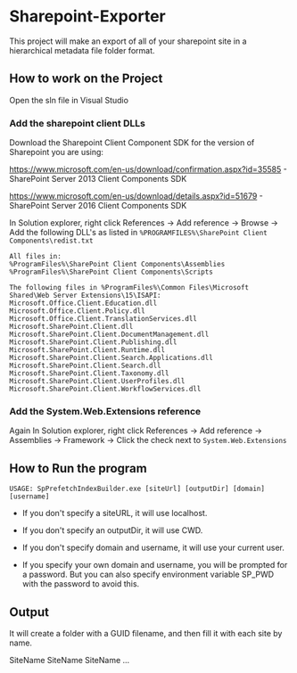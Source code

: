 # Sharepoint-Exporter

This project will make an export of all of your sharepoint site in a hierarchical metadata file folder format.

## How to work on the Project

Open the sln file in Visual Studio

### Add the sharepoint client DLLs

Download the Sharepoint Client Component SDK for the version of Sharepoint you are using:

https://www.microsoft.com/en-us/download/confirmation.aspx?id=35585 - SharePoint Server 2013 Client Components SDK 

https://www.microsoft.com/en-us/download/details.aspx?id=51679 - SharePoint Server 2016 Client Components SDK 
 
In Solution explorer, right click References -> Add reference -> Browse -> Add the following DLL's as listed in `%PROGRAMFILES%\SharePoint Client Components\redist.txt`

```
All files in:
%ProgramFiles%\SharePoint Client Components\Assemblies
%ProgramFiles%\SharePoint Client Components\Scripts

The following files in %ProgramFiles%\Common Files\Microsoft Shared\Web Server Extensions\15\ISAPI:
Microsoft.Office.Client.Education.dll
Microsoft.Office.Client.Policy.dll
Microsoft.Office.Client.TranslationServices.dll
Microsoft.SharePoint.Client.dll
Microsoft.SharePoint.Client.DocumentManagement.dll
Microsoft.SharePoint.Client.Publishing.dll
Microsoft.SharePoint.Client.Runtime.dll
Microsoft.SharePoint.Client.Search.Applications.dll
Microsoft.SharePoint.Client.Search.dll
Microsoft.SharePoint.Client.Taxonomy.dll
Microsoft.SharePoint.Client.UserProfiles.dll
Microsoft.SharePoint.Client.WorkflowServices.dll
```

### Add the System.Web.Extensions reference

Again In Solution explorer, right click References -> Add reference -> Assemblies -> Framework -> Click the check next to `System.Web.Extensions`

## How to Run the program 

`USAGE: SpPrefetchIndexBuilder.exe [siteUrl] [outputDir] [domain] [username]`

* If you don't specify a siteURL, it will use localhost.

* If you don't specify an outputDir, it will use CWD.

* If you don't specify domain and username, it will use your current user.

* If you specify your own domain and username, you will be prompted for a password. But you can also specify environment variable SP_PWD with the password to avoid this.

## Output

It will create a folder with a GUID filename, and then fill it with each site by name.

SiteName
	SiteName
		SiteName
		...
